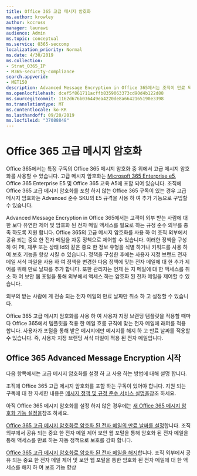 ```yaml
---
title: Office 365 고급 메시지 암호화
ms.author: krowley
author: kccross
manager: laurawi
audience: Admin
ms.topic: conceptual
ms.service: O365-seccomp
localization_priority: Normal
ms.date: 4/30/2019
ms.collection:
- Strat_O365_IP
- M365-security-compliance
search.appverid:
- MET150
description: Advanced Message Encryption in Office 365에서는 조직이 만료 되어 Office 365 웹 포털을 통해 암호화 된 전자 메일에 액세스할 수 있도록 하는 방식으로 관리자의 준수 의무를 충족할 수 있습니다.
ms.openlocfilehash: dcef5f861711acffb8359063373cd90d4b122d88
ms.sourcegitcommit: 1162d676b036449ea4220de8a6642165190e3398
ms.translationtype: MT
ms.contentlocale: ko-KR
ms.lasthandoff: 09/20/2019
ms.locfileid: "37088848"
---
```

# <a name="office-365-advanced-message-encryption"></a>Office 365 고급 메시지 암호화

Office 365에서는 특정 구독의 Office 365 메시지 암호화 중 위에서 고급 메시지 암호화를 사용할 수 있습니다. 고급 메시지 암호화는 [Microsoft 365 Enterprise e5](https://www.microsoft.com/microsoft-365/enterprise/home), Office 365 Enterprise E5 및 Office 365 교육 A5에 포함 되어 있습니다. 조직에 Office 365 고급 메시지 암호화를 포함 하지 않는 Office 365 구독이 있는 경우 고급 메시지 암호화는 Advanced 준수 SKU의 E5 규격을 사용 하 여 추가 기능으로 구입할 수 있습니다.

Advanced Message Encryption in Office 365에서는 고객이 외부 받는 사람에 대 한 보다 유연한 제어 및 암호화 된 전자 메일 액세스를 필요로 하는 규정 준수 의무를 충족 하도록 지원 합니다. Office 365의 고급 메시지 암호화를 사용 하 여 조직 외부에서 공유 되는 중요 한 전자 메일을 자동 정책으로 제어할 수 있습니다. 이러한 정책을 구성 하 여 PII, 재무 또는 상태 Id와 같은 중요 한 정보 유형을 식별 하거나 키워드를 사용 하 여 보호 기능을 향상 시킬 수 있습니다. 정책을 구성한 후에는 사용자 지정 브랜드 전자 메일 서식 파일을 사용 하 여 정책을 변경한 다음 정책에 맞는 전자 메일에 대 한 추가 제어를 위해 만료 날짜를 추가 합니다. 또한 관리자는 언제 든 지 메일에 대 한 액세스를 취소 하 여 보안 웹 포털을 통해 외부에서 액세스 하는 암호화 된 전자 메일을 제어할 수 있습니다.

외부의 받는 사람에 게 전송 되는 전자 메일의 만료 날짜만 취소 하 고 설정할 수 있습니다.

Office 365 고급 메시지 암호화를 사용 하 여 사용자 지정 브랜딩 템플릿을 적용할 때마다 Office 365에서 템플릿을 적용 한 메일 흐름 규칙에 맞는 전자 메일에 래퍼를 적용 합니다. 사용자가 포털을 통해 받은 메시지에만 메시지를 해지 하 고 만료 날짜를 적용할 수 있습니다. 즉, 사용자 지정 브랜딩 서식 파일이 적용 된 전자 메일입니다.

## <a name="get-started-with-office-365-advanced-message-encryption"></a>Office 365 Advanced Message Encryption 시작

다음 항목에서는 고급 메시지 암호화를 설정 하 고 사용 하는 방법에 대해 설명 합니다.

조직에 Office 365 고급 메시지 암호화를 포함 하는 구독이 있어야 합니다. 지원 되는 구독에 대 한 자세한 내용은 [메시지 정책 및 규정 준수 서비스 설명을](https://docs.microsoft.com/en-us/office365/servicedescriptions/exchange-online-service-description/message-policy-and-compliance)참조 하세요.

아직 Office 365 메시지 암호화를 설정 하지 않은 경우에는 [새 Office 365 메시지 암호화 기능 설정을](set-up-new-message-encryption-capabilities.md)참조 하세요.

[Office 365 고급 메시지 암호화로 암호화 된 전자 메일의 만료 날짜를 설정](ome-advanced-expiration.md)합니다. 조직 외부에서 공유 되는 중요 한 전자 메일 제어 보안 웹 포털을 통해 암호화 된 전자 메일을 통해 액세스를 만료 하는 자동 정책으로 보호를 강화 합니다.

[Office 365 고급 메시지 암호화로 암호화 된 전자 메일을 해지](revoke-ome-encrypted-mail.md)합니다. 조직 외부에서 공유 되는 중요 한 전자 메일 제어 및 보안 웹 포털을 통한 암호화 된 전자 메일에 대 한 액세스를 해지 하 여 보호 기능 향상  